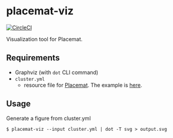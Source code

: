 # placemat-viz

[![CircleCI](https://circleci.com/gh/cybozu-go/cke.svg?style=svg)](https://circleci.com/gh/cybozu-go/cke)

Visualization tool for Placemat.

## Requirements

- Graphviz (with `dot` CLI command)
- `cluster.yml` 
  - resource file for [Placemat](https://github.com/cybozu-go/placemat). The example is [here](https://raw.githubusercontent.com/cybozu-go/placemat-menu/master/testdata/cluster.yml).

## Usage 

Generate a figure from cluster.yml

```console
$ placemat-viz --input cluster.yml | dot -T svg > output.svg
```

